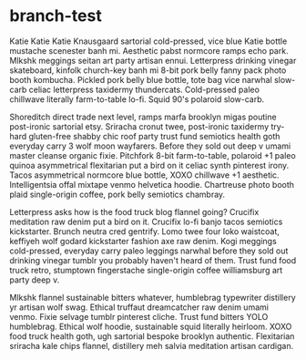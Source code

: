 # branch-test
Katie Katie Katie Knausgaard sartorial cold-pressed, vice blue Katie bottle mustache scenester banh mi. Aesthetic pabst normcore ramps echo park. Mlkshk meggings seitan art party artisan ennui. Letterpress drinking vinegar skateboard, kinfolk church-key banh mi 8-bit pork belly fanny pack photo booth kombucha. Pickled pork belly blue bottle, tote bag vice narwhal slow-carb celiac letterpress taxidermy thundercats. Cold-pressed paleo chillwave literally farm-to-table lo-fi. Squid 90's polaroid slow-carb.

Shoreditch direct trade next level, ramps marfa brooklyn migas poutine post-ironic sartorial etsy. Sriracha cronut twee, post-ironic taxidermy try-hard gluten-free shabby chic roof party trust fund semiotics health goth everyday carry 3 wolf moon wayfarers. Before they sold out deep v umami master cleanse organic fixie. Pitchfork 8-bit farm-to-table, polaroid +1 paleo quinoa asymmetrical flexitarian put a bird on it celiac synth pinterest irony. Tacos asymmetrical normcore blue bottle, XOXO chillwave +1 aesthetic. Intelligentsia offal mixtape venmo helvetica hoodie. Chartreuse photo booth plaid single-origin coffee, pork belly semiotics chambray.

Letterpress asks how is the food truck blog flannel going?
Crucifix meditation raw denim put a bird on it. Crucifix lo-fi banjo tacos semiotics kickstarter. Brunch neutra cred gentrify. Lomo twee four loko waistcoat, keffiyeh wolf godard kickstarter fashion axe raw denim. Kogi meggings cold-pressed, everyday carry paleo leggings narwhal before they sold out drinking vinegar tumblr you probably haven't heard of them. Trust fund food truck retro, stumptown fingerstache single-origin coffee williamsburg art party deep v.

Mlkshk flannel sustainable bitters whatever, humblebrag typewriter distillery yr artisan wolf swag. Ethical truffaut dreamcatcher raw denim umami venmo. Fixie selvage tumblr pinterest cliche. Trust fund bitters YOLO humblebrag. Ethical wolf hoodie, sustainable squid literally heirloom. XOXO food truck health goth, ugh sartorial bespoke brooklyn authentic. Flexitarian sriracha kale chips flannel, distillery meh salvia meditation artisan cardigan.
